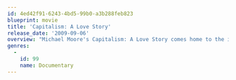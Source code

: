 ```yaml
---
id: 4ed42f91-6243-4bd5-99b0-a3b288feb823
blueprint: movie
title: 'Capitalism: A Love Story'
release_date: '2009-09-06'
overview: "Michael Moore's Capitalism: A Love Story comes home to the issue he's been examining throughout his career: the disastrous impact of corporate dominance on the everyday lives of Americans (and by default, the rest of the world)."
genres:
  -
    id: 99
    name: Documentary
---
```

